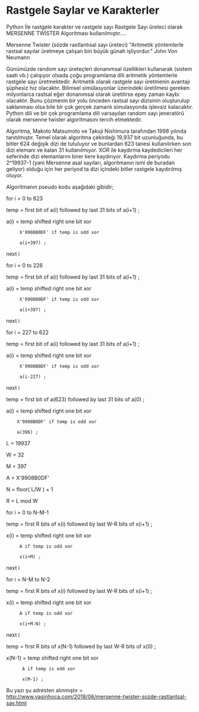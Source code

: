 # Rastgele Saylar ve Karakterler
Python İle rastgele karakter ve rastgele sayı 
Rastgele Sayı üreteci olarak MERSENNE TWİSTER Algoritması kullanılmıştır....

Mersenne Twister (sözde rastlantısal sayı üreteci)
"Aritmetik yöntemlerle rastsal sayılar üretmeye çalışan biri büyük günah işliyordur."
John Von Neumann 

Günümüzde random sayı üreteçleri donanımsal özellikleri kullanarak (sistem saati vb.) çalışıyor olsada çoğu programlama dili aritmetik yöntemlerle rastgele sayı üretmektedir. Aritmetik olarak rastgele sayı üretmenin avantajı şüphesiz hız olacaktır. Bilimsel simülasyonlar üzerindeki üretilmesi gereken milyonlarca rastsal eğer donanımsal olarak üretilirse epey zaman kaybı olacaktır. Bunu çözmenin bir yolu önceden rastsal sayı dizisinin oluşturulup saklanması olsa bile bir çok gerçek zamanlı simulasyonda işlevsiz kalacaktır. Python dili ve bir çok programlama dili varsayılan random sayı jeneratörü olarak mersenne twister algoritmasını tercih etmektedir. 

Algoritma, Makoto Matsumoto ve Takuji Nishimura  tarafından 1998 yılında tanıtılmıştır. Temel olarak algoritma çekirdeği 19,937 bit uzunluğunda, bu bitler 624 değişik dizi de tutuluyor ve bunlardan 623 tanesi kullanılırken son dizi elemanı ve kalan 31 kullanılmıyor. XOR ile kaydırma kaydedicileri her seferinde dizi elemanlarını birer kere kaydırıyor. Kaydırma periyodu 2^19937-1 (yani Mersenne asal sayıları, algoritmanın ismi de buradan geliyor) olduğu için her periyod ta dizi içindeki bitler rastgele kaydırılmış oluyor.





Algoritmanın pseudo kodu aşağıdaki gibidir;


for i = 0 to 623

  temp = first bit of a(i) followed by last 31 bits of a(i+1) ;
  
  a(i) = temp shifted right one bit xor
  
         X'9908B0DF' if temp is odd xor
         
         a(i+397) ;
         
 next i
 
 
for i = 0 to 226

  temp = first bit of a(i) followed by last 31 bits of a(i+1) ;
  
  a(i) = temp shifted right one bit xor
  
         X'9908B0DF' if temp is odd xor
         
         a(i+397) ;
         
 next i
 
 for i = 227 to 622
 
  temp = first bit of a(i) followed by last 31 bits of a(i+1) ;
  
  a(i) = temp shifted right one bit xor
  
         X'9908B0DF' if temp is odd xor
         
         a(i-227) ;
         
 next i
 
 temp = first bit of a(623) followed by last 31 bits of a(0) ;
 
 a(i) = temp shifted right one bit xor
 
        X'9908B0DF' if temp is odd xor
        
        a(396) ;
        
 
L = 19937

W = 32

M = 397

A = X'9908B0DF'

 
N = floor( L/W ) + 1

R = L mod W

 
for i = 0 to N-M-1

  temp = first R bits of x(i) followed by last W-R bits of x(i+1) ;
  
  x(i) = temp shifted right one bit xor
  
         A if temp is odd xor
         
         x(i+M) ;
         
 next i
 
 for i = N-M to N-2
 
  temp = first R bits of x(i) followed by last W-R bits of x(i+1) ;
  
  x(i) = temp shifted right one bit xor
  
         A if temp is odd xor
         
         x(i+M-N) ;
         
 next i
 
 temp = first R bits of x(N-1) followed by last W-R bits of x(0) ;
 
 x(N-1) = temp shifted right one bit xor
 
          A if temp is odd xor
          
          x(M-1) ; 
          
Bu yazı şu adresten alınmıştır = http://www.yasinhoca.com/2018/06/mersenne-twister-sozde-rastlantsal-say.html 
